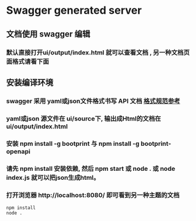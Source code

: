 # Swagger generated server

## 文档使用 swagger 编辑

### 默认直接打开ui/output/index.html 就可以查看文档 , 另一种文档页面格式请看下面



## 安装编译环境

### swagger 采用 yaml或json文件格式书写 API 文档 [格式规范参考](http://swagger.io/specification/)
### yaml或json 源文件在 ui/source下, 输出成Html的文档在 ui/output/index.html
### 安装 npm install -g bootprint 与 npm install -g bootprint-openapi
### 请先 npm install 安装依赖, 然后 npm start 或 node . 或 node index.js 就可以把json生成html。

### 打开浏览器 http://localhost:8080/ 即可看到另一种主题的文档


```
npm install
node .
```

